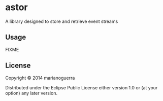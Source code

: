 # astor

A library designed to store and retrieve event streams

## Usage

FIXME

## License

Copyright © 2014 marianoguerra

Distributed under the Eclipse Public License either version 1.0 or (at
your option) any later version.
